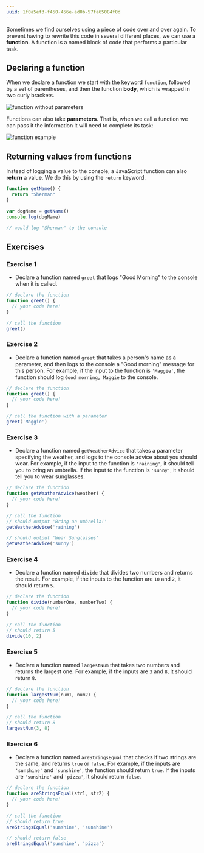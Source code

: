 ```yaml
---
uuid: 1f0a5ef3-f450-456e-ad0b-57fa65084f0d
---
```


Sometimes we find ourselves using a piece of code over and over again. To prevent having to rewrite this code in several different places, we can use a **function**. A function is a named block of code that performs a particular task.

## Declaring a function

When we declare a function we start with the keyword `function`, followed by a set of parentheses, and then the function **body**, which is wrapped in two curly brackets.

![function without parameters](https://cl.ly/28122V3k3l20/Image%202017-10-23%20at%208.51.06%20PM.png)

Functions can also take **parameters**. That is, when we call a function we can pass it the information it will need to complete its task:

![function example](https://cl.ly/0L2y1R3c0d3X/Image%202017-10-23%20at%208.43.56%20PM.png)


## Returning values from functions

Instead of logging a value to the console, a JavaScript function can also **return** a value. We do this by using the `return` keyword.

```javascript
function getName() {
  return "Sherman"
}

var dogName = getName()
console.log(dogName)

// would log "Sherman" to the console
```

## Exercises

### Exercise 1

- Declare a function named `greet` that logs "Good Morning" to the console when it is called.

```javascript
// declare the function
function greet() {
  // your code here!
}

// call the function
greet()
```

### Exercise 2

- Declare a function named `greet` that takes a person's name as a parameter, and then logs to the console a "Good morning" message for this person. For example, if the input to the function is `'Maggie'`, the function should log `Good morning, Maggie` to the console.

```javascript
// declare the function
function greet() {
  // your code here!
}

// call the function with a parameter
greet('Maggie')
```

### Exercise 3

- Declare a function named `getWeatherAdvice` that takes a parameter specifying the weather, and logs to the console advice about you should wear. For example, if the input to the function is `'raining'`, it should tell you to bring an umbrella. If the input to the function is `'sunny'`, it should tell you to wear sunglasses.

```javascript
// declare the function
function getWeatherAdvice(weather) {
  // your code here!
}

// call the function
// should output 'Bring an umbrella!'
getWeatherAdvice('raining')

// should output 'Wear Sunglasses'
getWeatherAdvice('sunny')
```

### Exercise 4

- Declare a function named `divide` that divides two numbers and returns the result. For example, if the inputs to the function are `10` and `2`, it should return `5`.

```javascript
// declare the function
function divide(numberOne, numberTwo) {
  // your code here!
}

// call the function
// should return 5
divide(10, 2)
```

### Exercise 5

- Declare a function named `largestNum` that takes two numbers and returns the largest one. For example, if the inputs are `3` and `8`, it should return `8`.

```javascript
// declare the function
function largestNum(num1, num2) {
  // your code here!
}

// call the function
// should return 8
largestNum(3, 8)
```

### Exercise  6

- Declare a function named `areStringsEqual` that checks if two strings are the same, and returns `true` or `false`. For example, if the inputs are `'sunshine'` and `'sunshine'`, the function should return `true`. If the inputs are `'sunshine'` and `'pizza'`, it should return `false`.

```javascript
// declare the function
function areStringsEqual(str1, str2) {
  // your code here!
}

// call the function
// should return true
areStringsEqual('sunshine', 'sunshine')

// should return false
areStringsEqual('sunshine', 'pizza')
```
